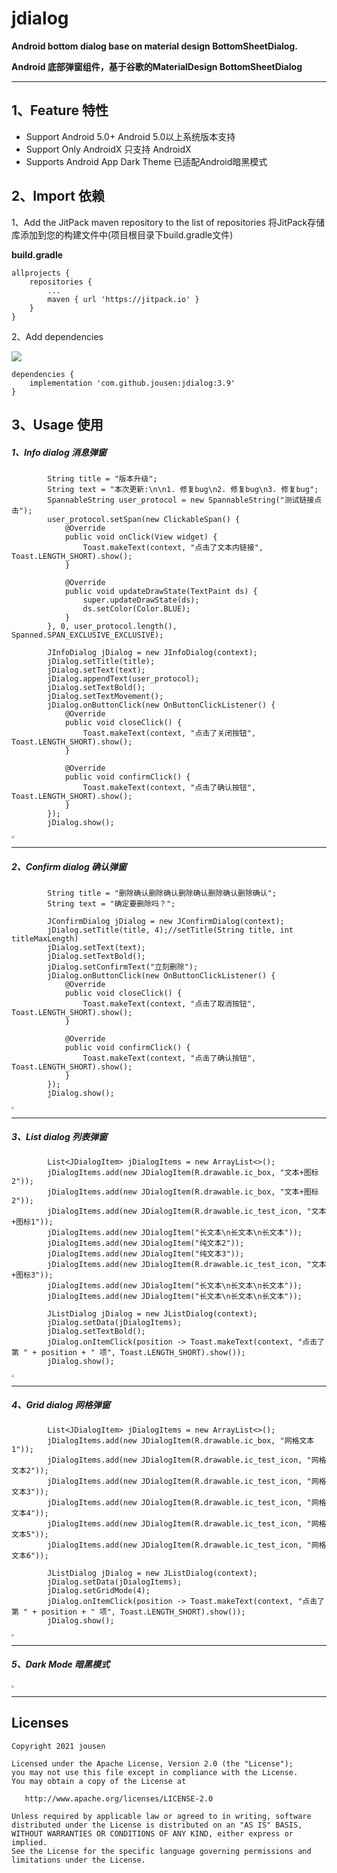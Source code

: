 # jdialog

**Android bottom dialog base on material design BottomSheetDialog.** 

**Android 底部弹窗组件，基于谷歌的MaterialDesign BottomSheetDialog**

------

## 1、Feature 特性

- Support Android 5.0+       Android 5.0以上系统版本支持
- Support Only AndroidX    只支持 AndroidX
- Supports Android App Dark Theme  已适配Android暗黑模式

## 2、Import 依赖

1、Add the JitPack maven repository to the list of repositories 将JitPack存储库添加到您的构建文件中(项目根目录下build.gradle文件)

**build.gradle**

```
allprojects {
    repositories {
        ...
        maven { url 'https://jitpack.io' }
    }
}
```

2、Add dependencies 

[![](https://jitpack.io/v/jousen/jdialog.svg)](https://jitpack.io/#jousen/jdialog)

```
dependencies {
    implementation 'com.github.jousen:jdialog:3.9'
}
```

## 3、Usage 使用

##### 1、Info dialog 消息弹窗

```
        String title = "版本升级";
        String text = "本次更新:\n\n1. 修复bug\n2. 修复bug\n3. 修复bug";
        SpannableString user_protocol = new SpannableString("测试链接点击");
        user_protocol.setSpan(new ClickableSpan() {
            @Override
            public void onClick(View widget) {
                Toast.makeText(context, "点击了文本内链接", Toast.LENGTH_SHORT).show();
            }

            @Override
            public void updateDrawState(TextPaint ds) {
                super.updateDrawState(ds);
                ds.setColor(Color.BLUE);
            }
        }, 0, user_protocol.length(), Spanned.SPAN_EXCLUSIVE_EXCLUSIVE);

        JInfoDialog jDialog = new JInfoDialog(context);
        jDialog.setTitle(title);
        jDialog.setText(text);
        jDialog.appendText(user_protocol);
        jDialog.setTextBold();
        jDialog.setTextMovement();
        jDialog.onButtonClick(new OnButtonClickListener() {
            @Override
            public void closeClick() {
                Toast.makeText(context, "点击了关闭按钮", Toast.LENGTH_SHORT).show();
            }

            @Override
            public void confirmClick() {
                Toast.makeText(context, "点击了确认按钮", Toast.LENGTH_SHORT).show();
            }
        });
        jDialog.show();
```

<img src="https://github.com/jousen/jdialog/blob/main/img/1.png" alt="1" style="zoom: 25%;" />

------

##### 2、Confirm dialog 确认弹窗

```
        String title = "删除确认删除确认删除确认删除确认删除确认";
        String text = "确定要删除吗？";

        JConfirmDialog jDialog = new JConfirmDialog(context);
        jDialog.setTitle(title, 4);//setTitle(String title, int titleMaxLength)
        jDialog.setText(text);
        jDialog.setTextBold();
        jDialog.setConfirmText("立刻删除");
        jDialog.onButtonClick(new OnButtonClickListener() {
            @Override
            public void closeClick() {
                Toast.makeText(context, "点击了取消按钮", Toast.LENGTH_SHORT).show();
            }

            @Override
            public void confirmClick() {
                Toast.makeText(context, "点击了确认按钮", Toast.LENGTH_SHORT).show();
            }
        });
        jDialog.show();
```



<img src="https://github.com/jousen/jdialog/blob/main/img/2.png" style="zoom: 25%;" />

------

##### 3、List dialog 列表弹窗

```
        List<JDialogItem> jDialogItems = new ArrayList<>();
        jDialogItems.add(new JDialogItem(R.drawable.ic_box, "文本+图标2"));
        jDialogItems.add(new JDialogItem(R.drawable.ic_box, "文本+图标2"));
        jDialogItems.add(new JDialogItem(R.drawable.ic_test_icon, "文本+图标1"));
        jDialogItems.add(new JDialogItem("长文本\n长文本\n长文本"));
        jDialogItems.add(new JDialogItem("纯文本2"));
        jDialogItems.add(new JDialogItem("纯文本3"));
        jDialogItems.add(new JDialogItem(R.drawable.ic_test_icon, "文本+图标3"));
        jDialogItems.add(new JDialogItem("长文本\n长文本\n长文本"));
        jDialogItems.add(new JDialogItem("长文本\n长文本\n长文本"));

        JListDialog jDialog = new JListDialog(context);
        jDialog.setData(jDialogItems);
        jDialog.setTextBold();
        jDialog.onItemClick(position -> Toast.makeText(context, "点击了第 " + position + " 项", Toast.LENGTH_SHORT).show());
        jDialog.show();
```



<img src="https://github.com/jousen/jdialog/blob/main/img/3.png" style="zoom:25%;" />

------

##### 4、Grid dialog 网格弹窗

```
        List<JDialogItem> jDialogItems = new ArrayList<>();
        jDialogItems.add(new JDialogItem(R.drawable.ic_box, "网格文本1"));
        jDialogItems.add(new JDialogItem(R.drawable.ic_test_icon, "网格文本2"));
        jDialogItems.add(new JDialogItem(R.drawable.ic_test_icon, "网格文本3"));
        jDialogItems.add(new JDialogItem(R.drawable.ic_test_icon, "网格文本4"));
        jDialogItems.add(new JDialogItem(R.drawable.ic_test_icon, "网格文本5"));
        jDialogItems.add(new JDialogItem(R.drawable.ic_test_icon, "网格文本6"));

        JListDialog jDialog = new JListDialog(context);
        jDialog.setData(jDialogItems);
        jDialog.setGridMode(4);
        jDialog.onItemClick(position -> Toast.makeText(context, "点击了第 " + position + " 项", Toast.LENGTH_SHORT).show());
        jDialog.show();
```



<img src="https://github.com/jousen/jdialog/blob/main/img/4.png" style="zoom:25%;" />

------

##### 5、Dark Mode 暗黑模式



<img src="https://github.com/jousen/jdialog/blob/main/img/5.png" style="zoom:25%;" />

------


## Licenses

```
Copyright 2021 jousen

Licensed under the Apache License, Version 2.0 (the "License");
you may not use this file except in compliance with the License.
You may obtain a copy of the License at

   http://www.apache.org/licenses/LICENSE-2.0

Unless required by applicable law or agreed to in writing, software
distributed under the License is distributed on an "AS IS" BASIS,
WITHOUT WARRANTIES OR CONDITIONS OF ANY KIND, either express or implied.
See the License for the specific language governing permissions and
limitations under the License.
```